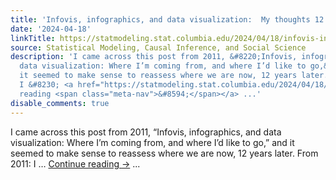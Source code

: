 ```yaml
---
title: 'Infovis, infographics, and data visualization:  My thoughts 12 years later'
date: '2024-04-18'
linkTitle: https://statmodeling.stat.columbia.edu/2024/04/18/infovis-infographics-and-data-visualization-my-thoughts-12-years-later/
source: Statistical Modeling, Causal Inference, and Social Science
description: 'I came across this post from 2011, &#8220;Infovis, infographics, and
  data visualization: Where I’m coming from, and where I’d like to go,&#8221; and
  it seemed to make sense to reassess where we are now, 12 years later. From 2011:
  I &#8230; <a href="https://statmodeling.stat.columbia.edu/2024/04/18/infovis-infographics-and-data-visualization-my-thoughts-12-years-later/">Continue
  reading <span class="meta-nav">&#8594;</span></a> ...'
disable_comments: true
---
```

I came across this post from 2011, &#8220;Infovis, infographics, and data visualization: Where I’m coming from, and where I’d like to go,&#8221; and it seemed to make sense to reassess where we are now, 12 years later. From 2011: I &#8230; <a href="https://statmodeling.stat.columbia.edu/2024/04/18/infovis-infographics-and-data-visualization-my-thoughts-12-years-later/">Continue reading <span class="meta-nav">&#8594;</span></a> ...